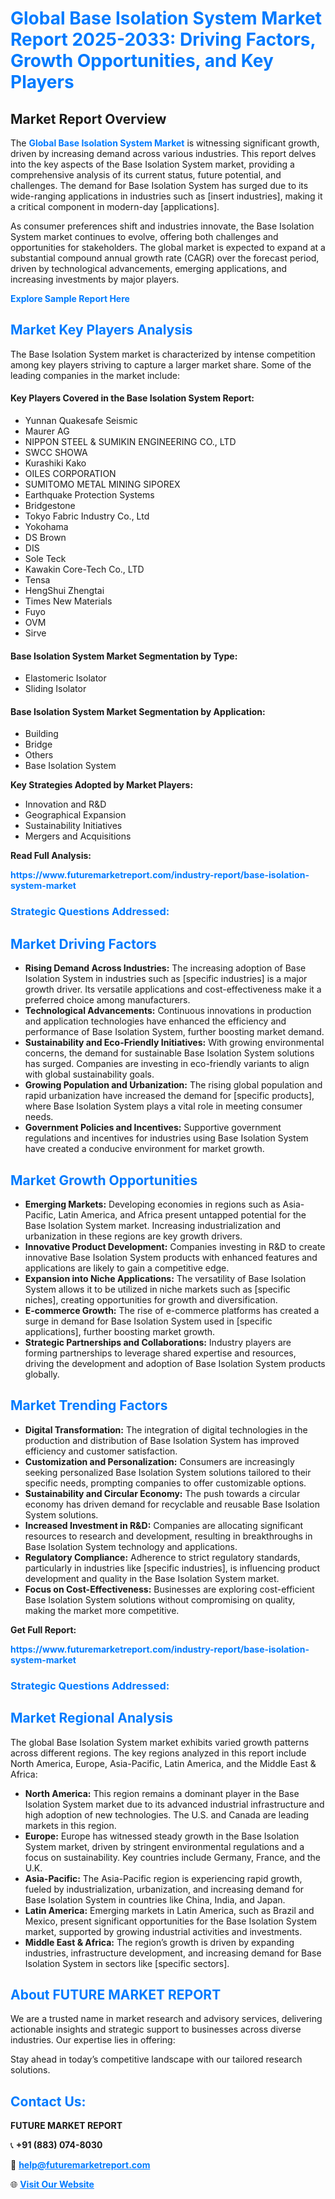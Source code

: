 <h1 style="color: #007BFF;">Global Base Isolation System Market Report 2025-2033: Driving Factors, Growth Opportunities, and Key Players</h1>

<section id="overview">
<h2>Market Report Overview</h2>
<p>The <a href="https://www.futuremarketreport.com/industry-report/base-isolation-system-market" style="color: #007BFF; text-decoration: none;"><strong>Global Base Isolation System Market</strong></a> is witnessing significant growth, driven by increasing demand across various industries. This report delves into the key aspects of the Base Isolation System market, providing a comprehensive analysis of its current status, future potential, and challenges. The demand for Base Isolation System has surged due to its wide-ranging applications in industries such as [insert industries], making it a critical component in modern-day [applications].</p>
<p>As consumer preferences shift and industries innovate, the Base Isolation System market continues to evolve, offering both challenges and opportunities for stakeholders. The global market is expected to expand at a substantial compound annual growth rate (CAGR) over the forecast period, driven by technological advancements, emerging applications, and increasing investments by major players.</p>
</section>

<section id="overview">
<p><a href="https://www.futuremarketreport.com/request-sample/reportId=124322" style="color: #007BFF; text-decoration: none;"><strong>Explore Sample Report Here</strong></a></p>
</section>

<section id="key-players">
<h2 style="color: #007BFF;">Market Key Players Analysis</h2>
<p>The Base Isolation System market is characterized by intense competition among key players striving to capture a larger market share. Some of the leading companies in the market include:</p>
<h4>Key Players Covered in the Base Isolation System Report:</h4>
<ul><li>Yunnan Quakesafe Seismic</li><li>Maurer AG</li><li>NIPPON STEEL &amp; SUMIKIN ENGINEERING CO., LTD</li><li>SWCC SHOWA</li><li>Kurashiki Kako</li><li>OILES CORPORATION</li><li>SUMITOMO METAL MINING SIPOREX</li><li>Earthquake Protection Systems</li><li>Bridgestone</li><li>Tokyo Fabric Industry Co., Ltd</li><li>Yokohama</li><li>DS Brown</li><li>DIS</li><li>Sole Teck</li><li>Kawakin Core-Tech Co., LTD</li><li>Tensa</li><li>HengShui Zhengtai</li><li>Times New Materials</li><li>Fuyo</li><li>OVM</li><li>Sirve</li></ul>
<h4>Base Isolation System Market Segmentation by Type:</h4>
<ul><li>Elastomeric Isolator</li><li>Sliding Isolator</li></ul>

<h4>Base Isolation System Market Segmentation by Application:</h4>
<ul><li>Building</li><li>Bridge</li><li>Others</li><li>Base Isolation System</li></ul>
<p><strong>Key Strategies Adopted by Market Players:</strong></p>
<ul>
<li>Innovation and R&D</li>
<li>Geographical Expansion</li>
<li>Sustainability Initiatives</li>
<li>Mergers and Acquisitions</li>
</ul>
</section>

<section>
<p><strong>Read Full Analysis: </strong></p><a href="https://www.futuremarketreport.com/industry-report/base-isolation-system-market" style="color: #007BFF; text-decoration: none;"><strong>https://www.futuremarketreport.com/industry-report/base-isolation-system-market</strong></a>
<h3 style="color: #007BFF;">Strategic Questions Addressed:</h3>
</section>

<section id="driving-factors">
<h2 style="color: #007BFF;">Market Driving Factors</h2>
<ul>
<li><strong>Rising Demand Across Industries:</strong> The increasing adoption of Base Isolation System in industries such as [specific industries] is a major growth driver. Its versatile applications and cost-effectiveness make it a preferred choice among manufacturers.</li>
<li><strong>Technological Advancements:</strong> Continuous innovations in production and application technologies have enhanced the efficiency and performance of Base Isolation System, further boosting market demand.</li>
<li><strong>Sustainability and Eco-Friendly Initiatives:</strong> With growing environmental concerns, the demand for sustainable Base Isolation System solutions has surged. Companies are investing in eco-friendly variants to align with global sustainability goals.</li>
<li><strong>Growing Population and Urbanization:</strong> The rising global population and rapid urbanization have increased the demand for [specific products], where Base Isolation System plays a vital role in meeting consumer needs.</li>
<li><strong>Government Policies and Incentives:</strong> Supportive government regulations and incentives for industries using Base Isolation System have created a conducive environment for market growth.</li>
</ul>
</section>

<section id="growth-opportunities">
<h2 style="color: #007BFF;">Market Growth Opportunities</h2>
<ul>
<li><strong>Emerging Markets:</strong> Developing economies in regions such as Asia-Pacific, Latin America, and Africa present untapped potential for the Base Isolation System market. Increasing industrialization and urbanization in these regions are key growth drivers.</li>
<li><strong>Innovative Product Development:</strong> Companies investing in R&D to create innovative Base Isolation System products with enhanced features and applications are likely to gain a competitive edge.</li>
<li><strong>Expansion into Niche Applications:</strong> The versatility of Base Isolation System allows it to be utilized in niche markets such as [specific niches], creating opportunities for growth and diversification.</li>
<li><strong>E-commerce Growth:</strong> The rise of e-commerce platforms has created a surge in demand for Base Isolation System used in [specific applications], further boosting market growth.</li>
<li><strong>Strategic Partnerships and Collaborations:</strong> Industry players are forming partnerships to leverage shared expertise and resources, driving the development and adoption of Base Isolation System products globally.</li>
</ul>
</section>

<section id="trending-factors">
<h2 style="color: #007BFF;">Market Trending Factors</h2>
<ul>
<li><strong>Digital Transformation:</strong> The integration of digital technologies in the production and distribution of Base Isolation System has improved efficiency and customer satisfaction.</li>
<li><strong>Customization and Personalization:</strong> Consumers are increasingly seeking personalized Base Isolation System solutions tailored to their specific needs, prompting companies to offer customizable options.</li>
<li><strong>Sustainability and Circular Economy:</strong> The push towards a circular economy has driven demand for recyclable and reusable Base Isolation System solutions.</li>
<li><strong>Increased Investment in R&D:</strong> Companies are allocating significant resources to research and development, resulting in breakthroughs in Base Isolation System technology and applications.</li>
<li><strong>Regulatory Compliance:</strong> Adherence to strict regulatory standards, particularly in industries like [specific industries], is influencing product development and quality in the Base Isolation System market.</li>
<li><strong>Focus on Cost-Effectiveness:</strong> Businesses are exploring cost-efficient Base Isolation System solutions without compromising on quality, making the market more competitive.</li>
</ul>
</section>

<section>
<p><strong>Get Full Report: </strong></p><a href="https://www.futuremarketreport.com/industry-report/base-isolation-system-market" style="color: #007BFF; text-decoration: none;"><strong>https://www.futuremarketreport.com/industry-report/base-isolation-system-market</strong></a>
<h3 style="color: #007BFF;">Strategic Questions Addressed:</h3>
</section>


<section id="regional-analysis">
<h2 style="color: #007BFF;">Market Regional Analysis</h2>
<p>The global Base Isolation System market exhibits varied growth patterns across different regions. The key regions analyzed in this report include North America, Europe, Asia-Pacific, Latin America, and the Middle East & Africa:</p>
<ul>
<li><strong>North America:</strong> This region remains a dominant player in the Base Isolation System market due to its advanced industrial infrastructure and high adoption of new technologies. The U.S. and Canada are leading markets in this region.</li>
<li><strong>Europe:</strong> Europe has witnessed steady growth in the Base Isolation System market, driven by stringent environmental regulations and a focus on sustainability. Key countries include Germany, France, and the U.K.</li>
<li><strong>Asia-Pacific:</strong> The Asia-Pacific region is experiencing rapid growth, fueled by industrialization, urbanization, and increasing demand for Base Isolation System in countries like China, India, and Japan.</li>
<li><strong>Latin America:</strong> Emerging markets in Latin America, such as Brazil and Mexico, present significant opportunities for the Base Isolation System market, supported by growing industrial activities and investments.</li>
<li><strong>Middle East & Africa:</strong> The region’s growth is driven by expanding industries, infrastructure development, and increasing demand for Base Isolation System in sectors like [specific sectors].</li>
</ul>
</section>

<footer>
<h2 style="color: #007BFF;">About FUTURE MARKET REPORT</h2>
<p>We are a trusted name in market research and advisory services, delivering actionable insights and strategic support to businesses across diverse industries. Our expertise lies in offering:</p>

<p>Stay ahead in today’s competitive landscape with our tailored research solutions.</p>

<h2 style="color: #007BFF;">Contact Us:</h2>
<p><strong>FUTURE MARKET REPORT</strong></p>
<p>📞 <strong>+91 (883) 074-8030</strong></p>
<p>📧 <strong><a href="mailto:help@futuremarketreport.com" style="color: #007BFF;">help@futuremarketreport.com</a></strong></p>
<p>🌐 <strong><a href="https://www.futuremarketreport.com/" style="color: #007BFF;">Visit Our Website</a></strong></p>
</footer>